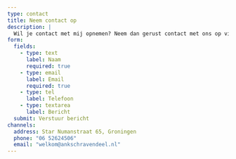 ```yaml
---
type: contact
title: Neem contact op
description: |
  Wil je contact met mij opnemen? Neem dan gerust contact met ons op via onderstaande contactgegevens of het formulier.
form:
  fields:
    - type: text
      label: Naam
      required: true
    - type: email
      label: Email
      required: true
    - type: tel
      label: Telefoon
    - type: textarea
      label: Bericht
  submit: Verstuur bericht
channels:
  address: Star Numanstraat 65, Groningen
  phone: "06 52624506"
  email: "welkom@ankschravendeel.nl"
---
```

